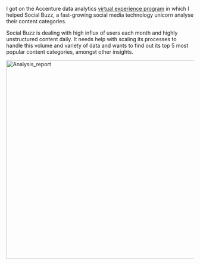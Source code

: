 I got on the Accenture data analytics [virtual experience program](https://www.theforage.com/fast-track/data-analytics-virtual-experience/overview?ref=BoPbiqx5GRLbyYXPu) in which I helped Social Buzz, a fast-growing social media technology unicorn analyse their content categories.

Social Buzz is dealing with high influx of users each month and highly unstructured content daily. It needs help with scaling its processes to handle this volume and variety of data and wants to find out its top 5 most popular content categories, amongst other insights.

<img width="532" alt="Analysis_report" src="https://user-images.githubusercontent.com/86304211/210614087-91344a98-a20b-4a16-b4e9-4a7a3c53f3d0.PNG">
